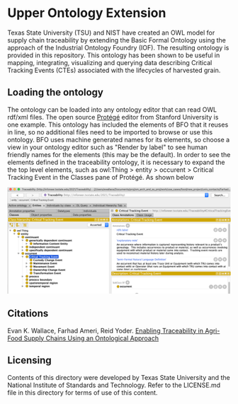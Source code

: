 # Upper Ontology Extension
Texas State University (TSU) and NIST have created an OWL model for supply chain traceability by extending the Basic Formal Ontology using the approach of the Industrial Ontology Foundry (IOF). The resulting ontology is provided in this repository. This ontology has been shown to be useful in mapping, integrating, visualizing and querying data describing Critical Tracking Events (CTEs) associated with the lifecycles of harvested grain.
## Loading the ontology
The ontology can be loaded into any ontology editor that can read OWL rdf/xml files.  The open source [Protégé](https://protege.stanford.edu) editor from Stanford University is one example.  This ontology has included the elements of BFO that it reuses in line, so no additional files need to be imported to browse or use this ontology. BFO uses machine generated names for its elements, so choose a view in your ontology editor such as "Render by label" to see human friendly names for the elements (this may be the default). In order to see the elements defined in the traceability ontology, it is necessary to expand the the top level elements, such as owl:Thing > entity > occurent > Critical Tracking Event in the Classes pane of Protégé.   As shown below

![Protege example](./ExpandedClassesEg4txt-ont.png)

## Citations
Evan K. Wallace, Farhad Ameri, Reid Yoder. [Enabling Traceability in Agri-Food Supply Chains Using an Ontological Approach](https://doi.org/10.1115/DETC2020-22672)

## Licensing
Contents of this directory were developed by Texas State University and the National Institute of Standards and Technology. Refer to the LICENSE.md file in this directory for terms of use of this content.